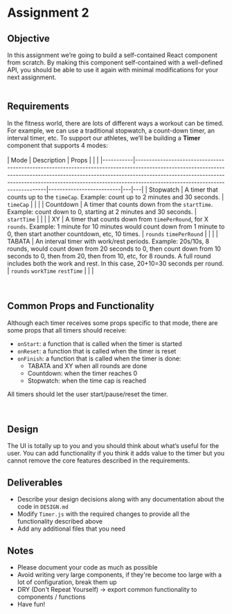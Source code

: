 # Assignment 2

## Objective
In this assignment we’re going to build a self-contained React component from scratch. By making this component self-contained with a well-defined API, you should be able to use it again with minimal modifications for your next assignment.
<br/>
<br/>
## Requirements
In the fitness world, there are lots of different ways a workout can be timed. For example, we can use a traditional stopwatch, a count-down timer, an interval timer, etc. To support our athletes, we’ll be building a **Timer** component that supports 4 modes:
<br/>
<br/>
| Mode      | Description                                                                                                                                                                                                                                                                            | Props                    |   |   |
|-----------|----------------------------------------------------------------------------------------------------------------------------------------------------------------------------------------------------------------------------------------------------------------------------------------|--------------------------|---|---|
| Stopwatch | A timer that counts up to the `timeCap`. Example: count up to 2 minutes and 30 seconds.                                                                                                                                                                                      | `timeCap`                  |   |   |
| Countdown | A timer that counts down from the `startTime`. Example: count down to 0, starting at 2 minutes and 30 seconds.                                                                                                                                                                                                                            | `startTime`                |   |   |
| XY        | A timer that counts down from `timePerRound`, for X `rounds`. Example: 1 minute for 10 minutes would count down from 1 minute to 0, then start another countdown, etc, 10 times.                                                                                                       | `rounds` `timePerRound`      |   |   |
| TABATA    | An interval timer with work/rest periods. Example: 20s/10s, 8 rounds, would count down from 20 seconds to 0, then count down from 10 seconds to 0, then from 20, then from 10, etc, for 8 rounds. A full round includes both the work and rest. In this case, 20+10=30 seconds per round. | `rounds` `workTime` `restTime` |   |   |

<br/>

## Common Props and Functionality
Although each timer receives some props specific to that mode, there are some props that all timers should receive:

- `onStart`: a function that is called when the timer is started
- `onReset`: a function that is called when the timer is reset
- `onFinish`: a function that is called when the timer is done:
  - TABATA and XY when all rounds are done
  - Countdown: when the timer reaches 0
  - Stopwatch: when the time cap is reached

All timers should let the user start/pause/reset the timer.

<br/>

## Design
The UI is totally up to you and you should think about what’s useful for the user. You can add functionality if you think it adds value to the timer but you cannot remove the core features described in the requirements.

## Deliverables
- Describe your design decisions along with any documentation about the code in `DESIGN.md`
- Modify `Timer.js` with the required changes to provide all the functionality described above
- Add any additional files that you need

## Notes
- Please document your code as much as possible
- Avoid writing very large components, if they're become too large with a lot of configuration, break them up
- DRY (Don't Repeat Yourself) -> export common functionality to components / functions
- Have fun!
